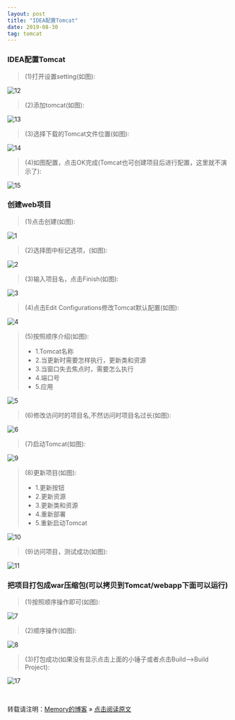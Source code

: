 ```yaml
---
layout: post
title: "IDEA配置Tomcat"
date: 2019-08-30
tag: tomcat
---
```

### IDEA配置Tomcat

> (1)打开设置setting(如图):  

![12](/images/ideaTomcat/12.png)

> (2)添加tomcat(如图):  

![13](/images/ideaTomcat/13.png)

> (3)选择下载的Tomcat文件位置(如图):  

![14](/images/ideaTomcat/14.png)

> (4)如图配置，点击OK完成(Tomcat也可创建项目后进行配置，这里就不演示了):  

![15](/images/ideaTomcat/15.png)
    
### 创建web项目

> (1)点击创建(如图):  

![1](/images/ideaTomcat/1.png)

> (2)选择图中标记选项，(如图):  

![2](/images/ideaTomcat/2.png)

> (3)输入项目名，点击Finish(如图):  

![3](/images/ideaTomcat/3.png)

> (4)点击Edit Configurations修改Tomcat默认配置(如图):  

![4](/images/ideaTomcat/4.png)

> (5)按照顺序介绍(如图):  
>   - 1.Tomcat名称
>   - 2.当更新时需要怎样执行，更新类和资源
>   - 3.当窗口失去焦点时，需要怎么执行
>   - 4.端口号
>   - 5.应用

![5](/images/ideaTomcat/5.png)

> (6)修改访问时的项目名,不然访问时项目名过长(如图):  

![6](/images/ideaTomcat/6.png)

> (7)启动Tomcat(如图):  

![9](/images/ideaTomcat/9.png)

> (8)更新项目(如图):  
>   - 1.更新按钮
>   - 2.更新资源
>   - 3.更新类和资源
>   - 4.重新部署
>   - 5.重新启动Tomcat

![10](/images/ideaTomcat/10.png)

> (9)访问项目，测试成功(如图):  

![11](/images/ideaTomcat/11.png)

### 把项目打包成war压缩包(可以拷贝到Tomcat/webapp下面可以运行)

> (1)按照顺序操作即可(如图):  

![7](/images/ideaTomcat/7.png)

> (2)顺序操作(如图):  

![8](/images/ideaTomcat/8.png)

> (3)打包成功(如果没有显示点击上面的小锤子或者点击Build-->Build Project):  

![17](/images/ideaTomcat/17.png)

<br>
    
转载请注明：[Memory的博客](https://www.shendonghai.com) » [点击阅读原文](https://www.shendonghai.com/2018/04/2018-04-05-Git%E9%85%8D%E7%BD%AE/) 
